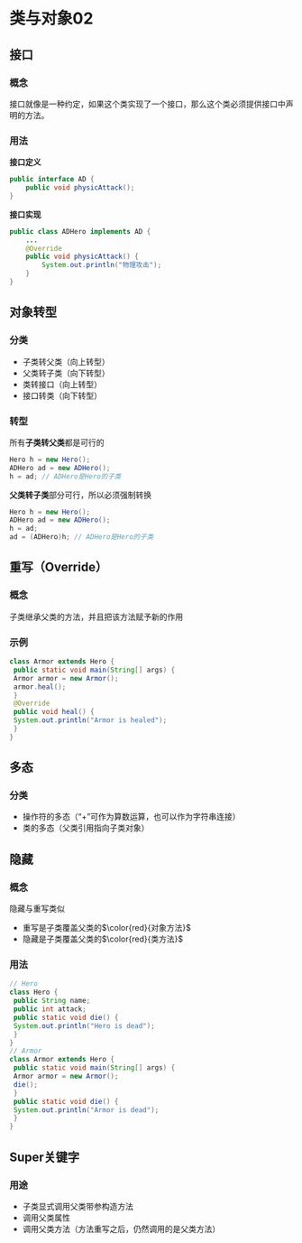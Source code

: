 # 类与对象02
## 接口
### 概念
接口就像是一种约定，如果这个类实现了一个接口，那么这个类必须提供接口中声明的方法。
### 用法
**接口定义**
```java
public interface AD {
	public void physicAttack();
}
```
**接口实现**
```java
public class ADHero implements AD {
	...
	@Override
	public void physicAttack() {
		System.out.println("物理攻击");
	}
}
```
## 对象转型
### 分类
- 子类转父类（向上转型）
- 父类转子类（向下转型）
- 类转接口（向上转型）
- 接口转类（向下转型）

### 转型
所有**子类转父类**都是可行的
```java
Hero h = new Hero();
ADHero ad = new ADHero();
h = ad; // ADHero是Hero的子类
```
**父类转子类**部分可行，所以必须强制转换
```java
Hero h = new Hero();
ADHero ad = new ADHero();
h = ad;
ad = (ADHero)h; // ADHero是Hero的子类
```
## 重写（Override）
### 概念
子类继承父类的方法，并且把该方法赋予新的作用
### 示例
```java
class Armor extends Hero {
 public static void main(String[] args) {
 Armor armor = new Armor();
 armor.heal();
 }
 @Override
 public void heal() {
 System.out.println("Armor is healed");
 }
}
```
## 多态
### 分类
- 操作符的多态（“+”可作为算数运算，也可以作为字符串连接）
- 类的多态（父类引用指向子类对象）
## 隐藏
### 概念
隐藏与重写类似
- 重写是子类覆盖父类的$\color{red}{对象方法}$
- 隐藏是子类覆盖父类的$\color{red}{类方法}$

### 用法
```java
// Hero
class Hero {
 public String name;
 public int attack;
 public static void die() {
 System.out.println("Hero is dead");
 }
}
// Armor
class Armor extends Hero {
 public static void main(String[] args) {
 Armor armor = new Armor();
 die();
 }
 public static void die() {
 System.out.println("Armor is dead");
 }
}
```
## Super关键字
### 用途
- 子类显式调用父类带参构造方法
- 调用父类属性
- 调用父类方法（方法重写之后，仍然调用的是父类方法）